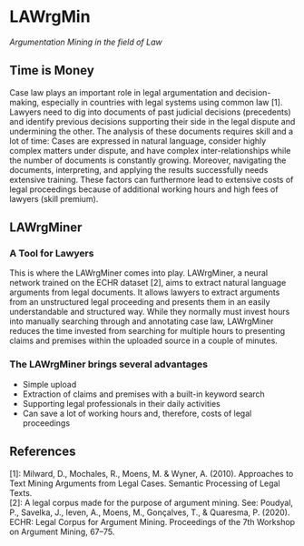 # LAWrgMin
_Argumentation Mining in the field of Law_


## Time is Money

Case law plays an important role in legal argumentation and decision-making, especially in countries with legal systems
using common law [1]. Lawyers need to dig into documents of past judicial decisions (precedents) and identify previous
decisions supporting their side in the legal dispute and undermining the other. The analysis of these documents requires
skill and a lot of time:
Cases are expressed in natural language, consider highly complex matters under dispute, and have complex
inter-relationships while the number of documents is constantly growing. Moreover, navigating the documents,
interpreting, and applying the results successfully needs extensive training. These factors can furthermore lead to
extensive costs of legal proceedings because of additional working hours and high fees of lawyers (skill premium).


## LAWrgMiner

### A Tool for Lawyers

This is where the LAWrgMiner comes into play. LAWrgMiner, a neural network trained on the ECHR dataset [2], aims to extract
natural language arguments from legal documents. It allows lawyers to extract arguments from an unstructured legal
proceeding and presents them in an easily understandable and structured way. While they normally must invest hours into
manually searching through and annotating case law, LAWrgMiner reduces the time invested from searching for multiple
hours to presenting claims and premises within the uploaded source in a couple of minutes.  

### The LAWrgMiner brings several advantages

- Simple upload
- Extraction of claims and premises with a built-in keyword search 
- Supporting legal professionals in their daily activities
- Can save a lot of working hours and, therefore, costs of legal proceedings  


## References

[1]: Milward, D., Mochales, R., Moens, M. & Wyner, A. (2010). Approaches to Text Mining Arguments from Legal Cases. Semantic Processing of Legal Texts.\
[2]: A legal corpus made for the purpose of argument mining. See: Poudyal, P., Savelka, J., Ieven, A., Moens, M., Gonçalves, T., & Quaresma, P. (2020).
ECHR: Legal Corpus for Argument Mining. Proceedings of the 7th Workshop on Argument Mining, 67–75.
